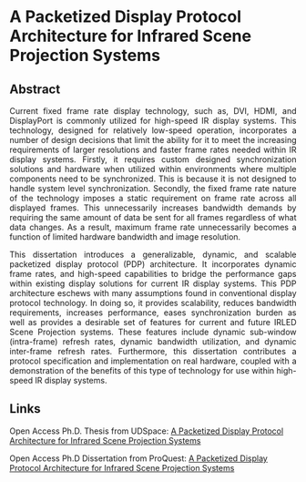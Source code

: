 # A Packetized Display Protocol Architecture for Infrared Scene Projection Systems

## Abstract
<p align="justify">
Current fixed frame rate display technology, such as, DVI, HDMI, and DisplayPort is commonly utilized for high-speed IR display systems. This technology, designed for relatively low-speed operation, incorporates a number of design decisions that limit the ability for it to meet the increasing requirements of larger resolutions and faster frame rates needed within IR display systems. Firstly, it requires custom designed synchronization solutions and hardware when utilized within environments where multiple components need to be synchronized. This is because it is not designed to handle system level synchronization. Secondly, the fixed frame rate nature of the technology imposes a static requirement on frame rate across all displayed frames. This unnecessarily increases bandwidth demands by requiring the same amount of data be sent for all frames regardless of what data changes. As a result, maximum frame rate unnecessarily becomes a function of limited hardware bandwidth and image resolution.
</p>

<p align="justify">
This dissertation introduces a generalizable, dynamic, and scalable packetized display protocol (PDP) architecture. It incorporates dynamic frame rates, and high-speed capabilities to bridge the performance gaps within existing display solutions for current IR display systems. This PDP architecture eschews with many assumptions found in conventional display protocol technology. In doing so, it provides scalability, reduces bandwidth requirements, increases performance, eases synchronization burden as well as provides a desirable set of features for current and future IRLED Scene Projection systems. These features include dynamic sub-window (intra-frame) refresh rates, dynamic bandwidth utilization, and dynamic inter-frame refresh rates. Furthermore, this dissertation contributes a protocol specification and implementation on real hardware, coupled with a demonstration of the benefits of this type of technology for use within high-speed IR display systems.
</p>

## Links
Open Access Ph.D. Thesis from UDSpace: [A Packetized Display Protocol Architecture for Infrared Scene Projection Systems](https://udspace.udel.edu/handle/19716/29064)

Open Access Ph.D Dissertation from ProQuest: [A Packetized Display Protocol Architecture for Infrared Scene Projection Systems](https://www.proquest.com/openview/b543385c8563c12e0f2ae98fb31666fc/1.pdf?pq-origsite=gscholar&cbl=18750&diss=y)
